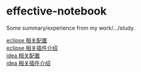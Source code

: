 # effective-notebook
Some summary/experience from my work/.../study.

[eclipse 相关配置][ide_eclipse_config_uri]    
[eclipse 相关插件介绍][ide_eclipse_plugin_uri]    
[idea 相关配置][ide_idea_config_uri]    
[idea 相关插件介绍][ide_idea_plugin_uri]    


[ide_eclipse_config_uri]: ide/eclipse/ide_eclipse_config.md
[ide_eclipse_plugin_uri]: ide/eclipse/ide_eclipse_plugin.md
[ide_idea_config_uri]:    ide/idea/ide_idea_config.md
[ide_idea_plugin_uri]:    ide/idea/ide_idea_plugin.md
